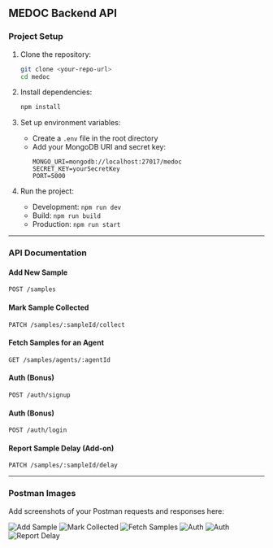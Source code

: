 ## MEDOC Backend API

### Project Setup

1. Clone the repository:

   ```bash
   git clone <your-repo-url>
   cd medoc
   ```

2. Install dependencies:

   ```bash
   npm install
   ```

3. Set up environment variables:

   - Create a `.env` file in the root directory
   - Add your MongoDB URI and secret key:
     ```env
     MONGO_URI=mongodb://localhost:27017/medoc
     SECRET_KEY=yourSecretKey
     PORT=5000
     ```

4. Run the project:
   - Development: `npm run dev`
   - Build: `npm run build`
   - Production: `npm run start`

---

### API Documentation

#### Add New Sample

`POST /samples`

#### Mark Sample Collected

`PATCH /samples/:sampleId/collect`

#### Fetch Samples for an Agent

`GET /samples/agents/:agentId`

#### Auth (Bonus)

`POST /auth/signup`

#### Auth (Bonus)

`POST /auth/login`

#### Report Sample Delay (Add-on)

`PATCH /samples/:sampleId/delay`

---

### Postman Images

Add screenshots of your Postman requests and responses here:

![Add Sample](images/sample_add.png)
![Mark Collected](images/sample_collect.png)
![Fetch Samples](images/get_samples.png)
![Auth](images/login.png)
![Auth](images/signup.png)
![Report Delay](images/sample_delay.png)
